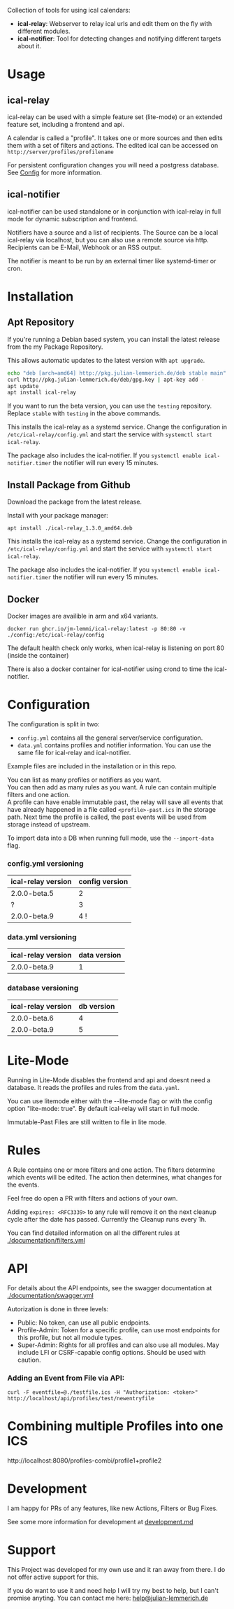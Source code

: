 Collection of tools for using ical calendars:

- **ical-relay**: Webserver to relay ical urls and edit them on the fly with different modules.
- **ical-notifier**: Tool for detecting changes and notifying different targets about it.

# Usage

## ical-relay

ical-relay can be used with a simple feature set (lite-mode) or an extended feature set, including a frontend and api.

A calendar is called a "profile". It takes one or more sources and then edits them with a set of filters and actions. The edited ical can be accessed on `http://server/profiles/profilename`

For persistent configuration changes you will need a postgress database. See [Config](#config) for more information.

## ical-notifier

ical-notifier can be used standalone or in conjunction with ical-relay in full mode for dynamic subscription and frontend.

Notifiers have a source and a list of recipients. The Source can be a local ical-relay via localhost, but you can also use a remote source via http. Recipients can be E-Mail, Webhook or an RSS output.

The notifier is meant to be run by an external timer like systemd-timer or cron.

# Installation

## Apt Repository

If you're running a Debian based system, you can install the latest release from the my Package Repository.

This allows automatic updates to the latest version with `apt upgrade`.

```bash
echo "deb [arch=amd64] http://pkg.julian-lemmerich.de/deb stable main" | tee /etc/apt/sources.list.d/jm-lemmi.list
curl http://pkg.julian-lemmerich.de/deb/gpg.key | apt-key add -
apt update
apt install ical-relay
```

If you want to run the beta version, you can use the `testing` repository. Replace `stable` with `testing` in the above commands.

This installs the ical-relay as a systemd service. Change the configuration in `/etc/ical-relay/config.yml` and start the service with `systemctl start ical-relay`.

The package also includes the ical-notifier. If you `systemctl enable ical-notifier.timer` the notifier will run every 15 minutes.

## Install Package from Github

Download the package from the latest release.

Install with your package manager:

```
apt install ./ical-relay_1.3.0_amd64.deb
```

This installs the ical-relay as a systemd service. Change the configuration in `/etc/ical-relay/config.yml` and start the service with `systemctl start ical-relay`.

The package also includes the ical-notifier. If you `systemctl enable ical-notifier.timer` the notifier will run every 15 minutes.

## Docker

Docker images are availible in arm and x64 variants.

```
docker run ghcr.io/jm-lemmi/ical-relay:latest -p 80:80 -v ./config:/etc/ical-relay/config
```

The default health check only works, when ical-relay is listening on port 80 (inside the container)

There is also a docker container for ical-notifier using crond to time the ical-notifier.

# Configuration

The configuration is split in two:

- `config.yml` contains all the general server/service configuration.
- `data.yml` contains profiles and notifier information. You can use the same file for ical-relay and ical-notifier.

Example files are included in the installation or in this repo.

You can list as many profiles or notifiers as you want. \
You can then add as many rules as you want. A rule can contain multiple filters and one action. \
A profile can have enable immutable past, the relay will save all events that have already happened in a file called `<profile>-past.ics` in the storage path. Next time the profile is called, the past events will be used from storage instead of upstream.

To import data into a DB when running full mode, use the `--import-data` flag.

### config.yml versioning

| ical-relay version | config version |
|--------------------|----------------|
| 2.0.0-beta.5       | 2              |
| ?                  | 3              |
| 2.0.0-beta.9       | 4 !            |

### data.yml versioning

| ical-relay version | data version   |
|--------------------|----------------|
| 2.0.0-beta.9       | 1              |

### database versioning

| ical-relay version | db version |
|--------------------|------------|
| 2.0.0-beta.6       | 4          |
| 2.0.0-beta.9       | 5          |

# Lite-Mode

Running in Lite-Mode disables the frontend and api and doesnt need a database. It reads the profiles and rules from the `data.yaml`.

You can use litemode either with the --lite-mode flag or with the config option "lite-mode: true".
By default ical-relay will start in full mode.

Immutable-Past Files are still written to file in lite mode.

# Rules

A Rule contains one or more filters and one action. The filters determine which events will be edited. The action then determines, what changes for the events.

Feel free do open a PR with filters and actions of your own.

Adding `expires: <RFC3339>` to any rule will remove it on the next cleanup cycle after the date has passed. Currently the Cleanup runs every 1h.

You can find detailed information on all the different rules at [./documentation/filters.yml](./documentation/filters.md)

# API

For details about the API endpoints, see the swagger documentation at [./documentation/swagger.yml](./documentation/swagger.yml)

Autorization is done in three levels:

- Public: No token, can use all public endpoints.
- Profile-Admin: Token for a specific profile, can use most endpoints for this profile, but not all module types.
- Super-Admin: Rights for all profiles and can also use all modules. May include LFI or CSRF-capable config options. Should be used with caution.

### Adding an Event from File via API:

```
curl -F eventfile=@./testfile.ics -H "Authorization: <token>" http://localhost/api/profiles/test/newentryfile
```

# Combining multiple Profiles into one ICS

http://localhost:8080/profiles-combi/profile1+profile2

# Development

I am happy for PRs of any features, like new Actions, Filters or Bug Fixes.

See some more information for development at [development.md](./development.md)

# Support

This Project was developed for my own use and it ran away from there. I do not offer active support for this.

If you do want to use it and need help I will try my best to help, but I can't promise anyting. You can contact me here: help@julian-lemmerich.de
